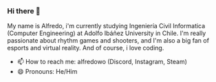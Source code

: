 ### Hi there 👋

My name is Alfredo, i'm currently studying Ingeniería Civil Informatica (Computer Engineering) at Adolfo Ibáñez University in Chile.
I'm really passionate about rhythm games and shooters, and I'm also a big fan of esports and virtual reality.
And of course, i love coding.

- 📫 How to reach me: alfredowo (Discord, Instagram, Steam)
- 😄 Pronouns: He/Him
